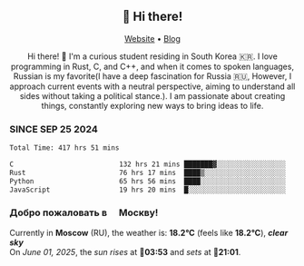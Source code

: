 <h2 align="center">👋 Hi there!</h2>
<p align="center">
  <a href="https://urdekcah.ru">Website</a> •
  <a href="https://urdekcah.blog">Blog</a>
</p>

<p align="center">
  Hi there! 👋 I'm a curious student residing in South Korea 🇰🇷. I love programming in Rust, C, and C++, and when it comes to spoken languages, Russian is my favorite(I have a deep fascination for Russia 🇷🇺, However, I approach current events with a neutral perspective, aiming to understand all sides without taking a political stance.). I am passionate about creating things, constantly exploring new ways to bring ideas to life.
</p>

### SINCE SEP 25 2024
<!--START_SECTION:waka-->
<!--LAST_WAKA_UPDATE:2025-05-30 18:09:16-->
```txt
Total Time: 417 hrs 51 mins

C                          132 hrs 21 mins ███████▓░░░░░░░░░░░░░░░░░   30.81 %
Rust                       76 hrs 17 mins  ████▒░░░░░░░░░░░░░░░░░░░░   17.76 %
Python                     65 hrs 56 mins  ████░░░░░░░░░░░░░░░░░░░░░   15.35 %
JavaScript                 19 hrs 20 mins  █░░░░░░░░░░░░░░░░░░░░░░░░   04.50 %
```
<!--END_SECTION:waka-->

<h3>Добро пожаловать в <img src="https://cdn-icons-png.flaticon.com/512/197/197408.png" width="13"/> Москву!</h3>

<!--START_SECTION:weather:moscow-->
<!--LAST_WEATHER_UPDATE:2025-05-31 21:06:12-->
Currently in **Moscow** (RU), the weather is: **18.2°C** (feels like **18.2°C**), ***clear sky***<br/>
On *June 01, 2025*, the *sun rises* at 🌅**03:53** and *sets* at 🌇**21:01**.
<!--END_SECTION:weather-->
